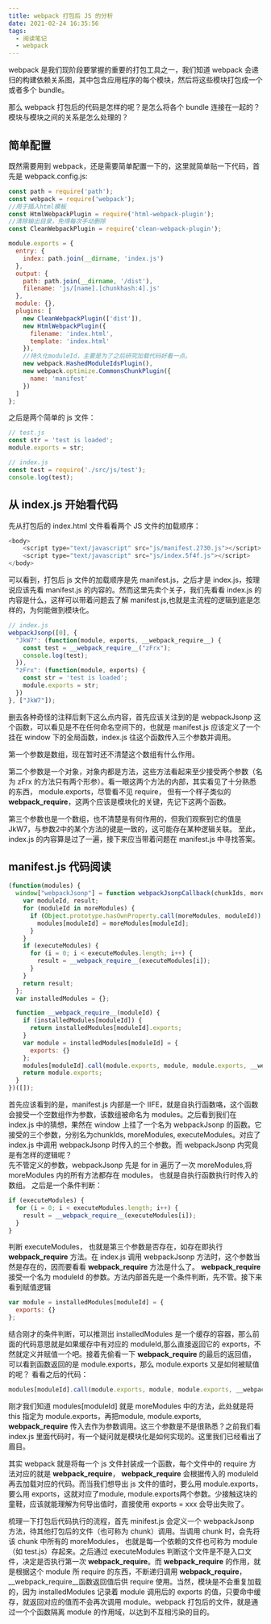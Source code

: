 ```yaml
---
title: webpack 打包后 JS 的分析
date: 2021-02-24 16:35:56
tags:
  - 阅读笔记
  - webpack
---
```


webpack 是我们现阶段要掌握的重要的打包工具之一，我们知道 webpack 会递归的构建依赖关系图，其中包含应用程序的每个模块，然后将这些模块打包成一个或者多个 bundle。

<!-- more -->

那么 webpack 打包后的代码是怎样的呢？是怎么将各个 bundle 连接在一起的？模块与模块之间的关系是怎么处理的？

## 简单配置

既然需要用到 webpack，还是需要简单配置一下的，这里就简单贴一下代码，首先是 webpack.config.js:

```javascript
const path = require('path');
const webpack = require('webpack');
//用于插入html模板
const HtmlWebpackPlugin = require('html-webpack-plugin');
//清除输出目录，免得每次手动删除
const CleanWebpackPlugin = require('clean-webpack-plugin');

module.exports = {
  entry: {
    index: path.join(__dirname, 'index.js')
  },
  output: {
    path: path.join(__dirname, '/dist'),
    filename: 'js/[name].[chunkhash:4].js'
  },
  module: {},
  plugins: [
    new CleanWebpackPlugin(['dist']),
    new HtmlWebpackPlugin({
      filename: 'index.html',
      template: 'index.html'
    }),
    //持久化moduleId，主要是为了之后研究加载代码好看一点。
    new webpack.HashedModuleIdsPlugin(),
    new webpack.optimize.CommonsChunkPlugin({
      name: 'manifest'
    })
  ]
};
```

之后是两个简单的 js 文件：

```javascript
// test.js
const str = 'test is loaded';
module.exports = str;

// index.js
const test = require('./src/js/test');
console.log(test);
```


## 从 index.js 开始看代码

先从打包后的 index.html 文件看看两个 JS 文件的加载顺序：

```javascript
<body>
	<script type="text/javascript" src="js/manifest.2730.js"></script>
	<script type="text/javascript" src="js/index.5f4f.js"></script>
</body>
```

可以看到，打包后 js 文件的加载顺序是先 manifest.js，之后才是 index.js，按理说应该先看 manifest.js 的内容的。然而这里先卖个关子，我们先看看 index.js 的内容是什么，这样可以带着问题去了解 manifest.js,也就是主流程的逻辑到底是怎样的，为何能做到模块化。


```javascript
// index.js
webpackJsonp([0], {
  "JkW7": (function(module, exports, __webpack_require__) {
    const test = __webpack_require__("zFrx");
    console.log(test);
  }),
  "zFrx": (function(module, exports) {
    const str = 'test is loaded';
    module.exports = str;
  })
}, ["JkW7"]);
```

删去各种奇怪的注释后剩下这么点内容，首先应该关注到的是 webpackJsonp 这个函数，可以看见是不在任何命名空间下的，也就是 manifest.js 应该定义了一个挂在 window 下的全局函数，index.js 往这个函数传入三个参数并调用。

第一个参数是数组，现在暂时还不清楚这个数组有什么作用。

第二个参数是一个对象，对象内都是方法，这些方法看起来至少接受两个参数（名为 zFrx 的方法只有两个形参）。看一眼这两个方法的内部，其实看见了十分熟悉的东西， module.exports，尽管看不见 require， 但有一个样子类似的 __webpack_require__，这两个应该是模块化的关键，先记下这两个函数。

第三个参数也是一个数组，也不清楚是有何作用的，但我们观察到它的值是 JkW7，与参数2中的某个方法的键是一致的，这可能存在某种逻辑关联。
至此，index.js 的内容算是过了一遍，接下来应当带着问题在 manifest.js 中寻找答案。


## manifest.js 代码阅读
```javascript
(function(modules) {
  window["webpackJsonp"] = function webpackJsonpCallback(chunkIds, moreModules, executeModules) {
    var moduleId, result;
    for (moduleId in moreModules) {
      if (Object.prototype.hasOwnProperty.call(moreModules, moduleId)) {
        modules[moduleId] = moreModules[moduleId];
      }
    }
    if (executeModules) {
      for (i = 0; i < executeModules.length; i++) {
        result = __webpack_require__(executeModules[i]);
      }
    }
    return result;
  };
  var installedModules = {};

  function __webpack_require__(moduleId) {
    if (installedModules[moduleId]) {
      return installedModules[moduleId].exports;
    }
    var module = installedModules[moduleId] = {
      exports: {}
    };
    modules[moduleId].call(module.exports, module, module.exports, __webpack_require__);
    return module.exports;
  }
})([]);
```

首先应该看到的是，manifest.js 内部是一个 IIFE，就是自执行函数咯，这个函数会接受一个空数组作为参数，该数组被命名为 modules。之后看到我们在 index.js 中的猜想，果然在 window 上挂了一个名为 webpackJsonp 的函数。它接受的三个参数，分别名为chunkIds, moreModules, executeModules。对应了 index.js 中调用 webpackJsonp 时传入的三个参数。而 webpackJsonp 内究竟是有怎样的逻辑呢？
<br>
先不管定义的参数，webpackJsonp 先是 for in 遍历了一次 moreModules,将 moreModules 内的所有方法都存在 modules， 也就是自执行函数执行时传入的数组。
之后是一个条件判断：


```javascript
if (executeModules) {
  for (i = 0; i < executeModules.length; i++) {
    result = __webpack_require__(executeModules[i]);
  }
}
```

判断 executeModules， 也就是第三个参数是否存在，如存在即执行 __webpack_require__ 方法。在 index.js 调用 webpackJsonp 方法时，这个参数当然是存在的，因而要看看 __webpack_require__ 方法是什么了。
__webpack_require__ 接受一个名为 moduleId 的参数。方法内部首先是一个条件判断，先不管。接下来看到赋值逻辑


```javascript
var module = installedModules[moduleId] = {
  exports: {}
};
```


结合刚才的条件判断，可以推测出 installedModules 是一个缓存的容器，那么前面的代码意思就是如果缓存中有对应的 moduleId,那么直接返回它的 exports，不然就定义并赋值一个吧。接着先偷看一下 __webpack_require__ 的最后的返回值，可以看到函数返回的是 module.exports，那么 module.exports 又是如何被赋值的呢？ 看看之后的代码：
```javascript
modules[moduleId].call(module.exports, module, module.exports, __webpack_require__);
```

刚才我们知道 modules[moduleId] 就是 moreModules 中的方法，此处就是将 this 指定为 module.exports，再把module, module.exports, __webpack_require__ 传入去作为参数调用。这三个参数是不是很熟悉？之前我们看 index.js 里面代码时，有一个疑问就是模块化是如何实现的。这里我们已经看出了眉目。

其实 webpack 就是将每一个 js 文件封装成一个函数，每个文件中的 require 方法对应的就是 __webpack_require__， __webpack_require__ 会根据传入的 moduleId 再去加载对应的代码。而当我们想导出 js 文件的值时，要么用 module.exports，要么用 exports，这就对应了module, module.exports两个参数。少接触这块的童鞋，应该就能理解为何导出值时，直接使用 exports = xxx 会导出失败了。

梳理一下打包后代码执行的流程，首先 minifest.js 会定义一个 webpackJsonp 方法，待其他打包后的文件（也可称为 chunk）调用。当调用 chunk 时，会先将该 chunk 中所有的 moreModules， 也就是每一个依赖的文件也可称为 module （如 test.js）存起来。之后通过 executeModules 判断这个文件是不是入口文件，决定是否执行第一次  __webpack_require__。而 __webpack_require__ 的作用，就是根据这个 module 所 require 的东西，不断递归调用 __webpack_require__，__webpack_require__函数返回值后供 require 使用。当然，模块是不会重复加载的，因为 installedModules 记录着 module 调用后的 exports 的值，只要命中缓存，就返回对应的值而不会再次调用 module。webpack 打包后的文件，就是通过一个个函数隔离 module 的作用域，以达到不互相污染的目的。

